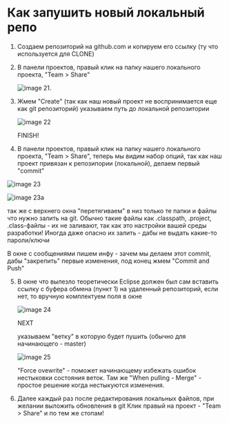 # Как запушить новый локальный репо
1. Создаем репозиторий на github.com и копируем его ссылку (ту что используется для CLONE)
2. В панели проектов, правый клик на папку нашего локального проекта, "Team > Share" 
  
   ![image 21](./21.jpg).

3. Жмем "Create" (так как наш новый проект не воспринимается еще как git репозиторий) указываем путь до локальной репозитории 
   
   ![image 22](./22.jpg)
   
   FINISH!

4. В панели проектов, правый клик на папку нашего локального проекта, "Team > Share", теперь мы видим набор опций, так как наш проект привязан к репозипории (локальной), делаем первый "commit" 
  
  ![image 23](./23.jpg)

  
  ![image 23a](./23a.jpg)

  так же с верхнего окна "перетягиваем" в низ только те папки и файлы что нужно залить на git. Обычно такие файлы как .classpath, .project, .class-файлы - их не заливают, так как это настройки вашей среды разработки! Иногда даже опасно их залить - дабы не выдать какие-то пароли/ключи

  

  В окне с сообщениями пишем инфу - зачем мы делаем этот commit, дабы "закрепить" первые изменения, под конец жмем "Commit and Push"

  

5. В окне что вылезло теоретически Eclipse должен был сам вставить ссылку с буфера обмена (пункт 1) на удаленный репозиторий, если нет, то вручную комплектуем поля в окне  
   
   ![image 24](./24.jpg)

    NEXT

    указываем "ветку" в которую будет пушить (обычно для начинающего - master)

   ![image 25](./25.jpg)

   "Force ovewrite" - поможет начинающему избежать ошибок нестыковки состояния веток. Там же "When pulling - Merge" - простое решение когда нестыкуются изменения.


6. Далее каждый раз после редактирования локальных файлов, при желании выложить обновления в git Клик правый на проект - "Team > Share" и по тем же стопам!